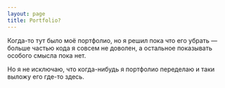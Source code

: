 ```yaml
---
layout: page
title: Portfolio?
---
```


Когда-то тут было моё портфолио, но я решил пока что его убрать — больше частью кода я совсем не доволен, а остальное показывать особого смысла пока нет.

Но я не исключаю, что когда-нибудь я портфолио переделаю и таки выложу его где-то здесь.
